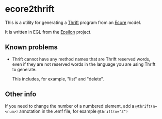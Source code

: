 # ecore2thrift
This is a utility for generating a [Thrift](http://thrift.apache.org/) program from 
an [Ecore](http://www.eclipse.org/modeling/emf/) model.

It is written in EGL from the [Epsilon](http://www.eclipse.org/epsilon/) project.

## Known problems
* Thrift cannot have any method names that are Thrift reserved words, even if they
  are not reserved words in the language you are using Thrift to generate.
  
  This includes, for example, "list" and "delete".

## Other info
If you need to change the number of a numbered element, add a `@thrift(n=<num>)` annotation in the .emf file, for example `@thrift(n="3")`
